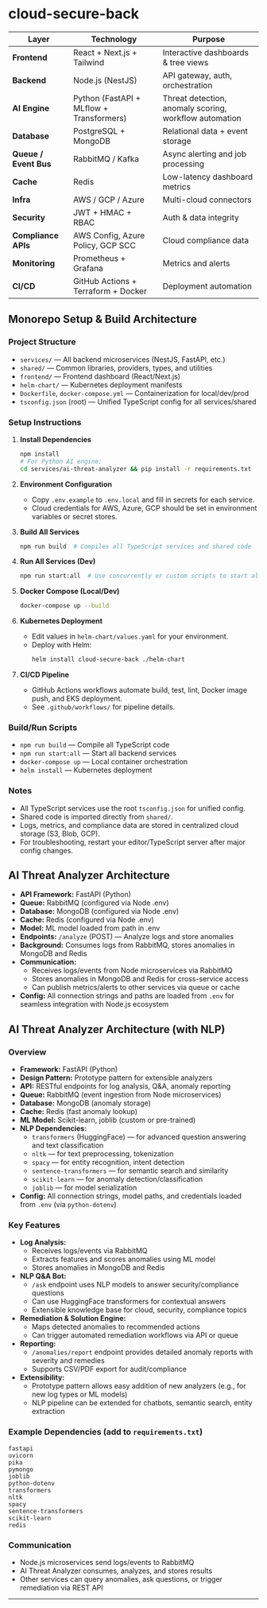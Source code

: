 # cloud-secure-back


| Layer                 | Technology                               | Purpose                                                |
| --------------------- | ---------------------------------------- | ------------------------------------------------------ |
| **Frontend**          | React + Next.js + Tailwind               | Interactive dashboards & tree views                    |
| **Backend**           | Node.js (NestJS)                         | API gateway, auth, orchestration                       |
| **AI Engine**         | Python (FastAPI + MLflow + Transformers) | Threat detection, anomaly scoring, workflow automation |
| **Database**          | PostgreSQL + MongoDB                     | Relational data + event storage                        |
| **Queue / Event Bus** | RabbitMQ / Kafka                         | Async alerting and job processing                      |
| **Cache**             | Redis                                    | Low-latency dashboard metrics                          |
| **Infra**             | AWS / GCP / Azure                        | Multi-cloud connectors                                 |
| **Security**          | JWT + HMAC + RBAC                        | Auth & data integrity                                  |
| **Compliance APIs**   | AWS Config, Azure Policy, GCP SCC        | Cloud compliance data                                  |
| **Monitoring**        | Prometheus + Grafana                     | Metrics and alerts                                     |
| **CI/CD**             | GitHub Actions + Terraform + Docker      | Deployment automation                                  |

## Monorepo Setup & Build Architecture

### Project Structure

- `services/` — All backend microservices (NestJS, FastAPI, etc.)
- `shared/` — Common libraries, providers, types, and utilities
- `frontend/` — Frontend dashboard (React/Next.js)
- `helm-chart/` — Kubernetes deployment manifests
- `Dockerfile`, `docker-compose.yml` — Containerization for local/dev/prod
- `tsconfig.json` (root) — Unified TypeScript config for all services/shared

### Setup Instructions

1. **Install Dependencies**
   ```sh
   npm install
   # For Python AI engine:
   cd services/ai-threat-analyzer && pip install -r requirements.txt
   ```

2. **Environment Configuration**
   - Copy `.env.example` to `.env.local` and fill in secrets for each service.
   - Cloud credentials for AWS, Azure, GCP should be set in environment variables or secret stores.

3. **Build All Services**
   ```sh
   npm run build  # Compiles all TypeScript services and shared code
   ```

4. **Run All Services (Dev)**
   ```sh
   npm run start:all  # Use concurrently or custom scripts to start all microservices
   ```

5. **Docker Compose (Local/Dev)**
   ```sh
   docker-compose up --build
   ```

6. **Kubernetes Deployment**
   - Edit values in `helm-chart/values.yaml` for your environment.
   - Deploy with Helm:
     ```sh
     helm install cloud-secure-back ./helm-chart
     ```

7. **CI/CD Pipeline**
   - GitHub Actions workflows automate build, test, lint, Docker image push, and EKS deployment.
   - See `.github/workflows/` for pipeline details.

### Build/Run Scripts
- `npm run build` — Compile all TypeScript code
- `npm run start:all` — Start all backend services
- `docker-compose up` — Local container orchestration
- `helm install` — Kubernetes deployment

### Notes
- All TypeScript services use the root `tsconfig.json` for unified config.
- Shared code is imported directly from `shared/`.
- Logs, metrics, and compliance data are stored in centralized cloud storage (S3, Blob, GCP).
- For troubleshooting, restart your editor/TypeScript server after major config changes.

## AI Threat Analyzer Architecture

- **API Framework:** FastAPI (Python)
- **Queue:** RabbitMQ (configured via Node .env)
- **Database:** MongoDB (configured via Node .env)
- **Cache:** Redis (configured via Node .env)
- **Model:** ML model loaded from path in .env
- **Endpoints:** `/analyze` (POST) — Analyze logs and store anomalies
- **Background:** Consumes logs from RabbitMQ, stores anomalies in MongoDB and Redis
- **Communication:**
  - Receives logs/events from Node microservices via RabbitMQ
  - Stores anomalies in MongoDB and Redis for cross-service access
  - Can publish metrics/alerts to other services via queue or cache
- **Config:** All connection strings and paths are loaded from `.env` for seamless integration with Node.js ecosystem

## AI Threat Analyzer Architecture (with NLP)

### Overview
- **Framework:** FastAPI (Python)
- **Design Pattern:** Prototype pattern for extensible analyzers
- **API:** RESTful endpoints for log analysis, Q&A, anomaly reporting
- **Queue:** RabbitMQ (event ingestion from Node microservices)
- **Database:** MongoDB (anomaly storage)
- **Cache:** Redis (fast anomaly lookup)
- **ML Model:** Scikit-learn, joblib (custom or pre-trained)
- **NLP Dependencies:**
  - `transformers` (HuggingFace) — for advanced question answering and text classification
  - `nltk` — for text preprocessing, tokenization
  - `spacy` — for entity recognition, intent detection
  - `sentence-transformers` — for semantic search and similarity
  - `scikit-learn` — for anomaly detection/classification
  - `joblib` — for model serialization
- **Config:** All connection strings, model paths, and credentials loaded from `.env` (via `python-dotenv`)

### Key Features
- **Log Analysis:**
  - Receives logs/events via RabbitMQ
  - Extracts features and scores anomalies using ML model
  - Stores anomalies in MongoDB and Redis
- **NLP Q&A Bot:**
  - `/ask` endpoint uses NLP models to answer security/compliance questions
  - Can use HuggingFace transformers for contextual answers
  - Extensible knowledge base for cloud, security, compliance topics
- **Remediation & Solution Engine:**
  - Maps detected anomalies to recommended actions
  - Can trigger automated remediation workflows via API or queue
- **Reporting:**
  - `/anomalies/report` endpoint provides detailed anomaly reports with severity and remedies
  - Supports CSV/PDF export for audit/compliance
- **Extensibility:**
  - Prototype pattern allows easy addition of new analyzers (e.g., for new log types or ML models)
  - NLP pipeline can be extended for chatbots, semantic search, entity extraction

### Example Dependencies (add to `requirements.txt`)
```
fastapi
uvicorn
pika
pymongo
joblib
python-dotenv
transformers
nltk
spacy
sentence-transformers
scikit-learn
redis
```

### Communication
- Node.js microservices send logs/events to RabbitMQ
- AI Threat Analyzer consumes, analyzes, and stores results
- Other services can query anomalies, ask questions, or trigger remediation via REST API

---
